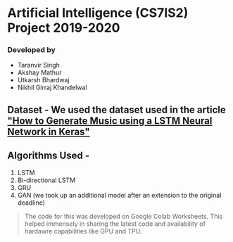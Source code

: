 # Artificial Intelligence (CS7IS2) Project 2019-2020

### Developed by 
* Taranvir Singh 
* Akshay Mathur
* Utkarsh Bhardwaj
* Nikhil Girraj Khandelwal

## Dataset - We used the dataset used in the article ["How to Generate Music using a LSTM Neural Network in Keras"](https://towardsdatascience.com/how-to-generate-music-using-a-lstm-neural-network-in-keras-68786834d4c5)

## Algorithms Used - 
1. LSTM 
2. Bi-directional LSTM
3. GRU
4. GAN (we took up an additional model after an extension to the original deadline)

> The code for this was developed on Google Colab Worksheets. This helped immensely in sharing the latest code and availability of hardawre capabilities like GPU and TPU.